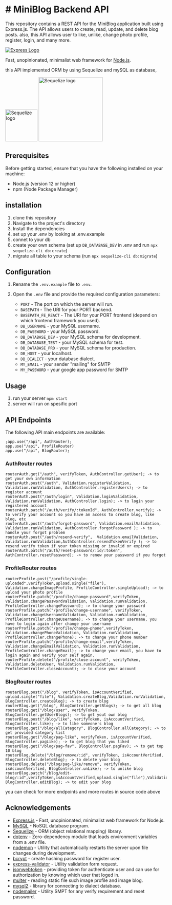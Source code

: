 # # MiniBlog Backend API

This repository contains a REST API for the MiniBlog application built using Express.js. The API allows users to create, read, update, and delete blog posts. also, this API allows user to like, unlike, change photo profile, register, login, and many more.

[![Express Logo](https://i.cloudup.com/zfY6lL7eFa-3000x3000.png)](http://expressjs.com/)

Fast, unopinionated, minimalist web framework for [Node.js](http://nodejs.org).
<p>this API implemented ORM by using Sequelize and mySQL as database,</p> 
<span align="left"><a href="https://sequelize.org"><img src="https://encrypted-tbn0.gstatic.com/images?q=tbn:ANd9GcRFDuwpPiasM9ECrEuO5nPzbHUJTiApvE4cLypVdMycI9ap4aukVyG0foCyfiBix4cLVb0&usqp=CAU" width="100" alt="Sequelize logo" /></a>
</span>
<span>
    <a href="https://mysql.com"><img src="https://alphacode.pythonanywhere.com/static/img_cover/kckr.png" width="200" alt="Sequelize logo" /></a>
</span>


  
## Prerequisites

Before getting started, ensure that you have the following installed on your machine:

- Node.js (version 12 or higher)
- npm (Node Package Manager)

## installation

1. clone this repository
2. Navigate to the project's directory
3. Install the dependencies
4. set up your .env by looking at .env.example
5. connet to your db
6. create your own schema (set up `DB_DATABASE_DEV` in .env and run `npx sequelize-cli db:create`)
7. migrate all table to your schema (run `npx sequelize-cli db:migrate`)

## Configuration

1.  Rename the `.env.example` file to `.env`.
2.  Open the `.env` file and provide the required configuration parameters:

    - `PORT` - The port on which the server will run.
    - `BASEPATH` - The URI for your PORT backend.
    - `BASEPATH_FE_REACT` - The URI for your PORT frontend (depend on which frontend framework you used).
    - `DB_USERNAME` - your MySQL username.
    - `DB_PASSWORD` - your MySQL password.
    - `DB_DATABASE_DEV` - your MySQL schema for development.
    - `DB_DATABASE_TEST` - your MySQL schema for test.
    - `DB_DATABASE_PRD` - your MySQL schema for production.
    - `DB_HOST` - your localhost.
    - `DB_DIALECT` - your database dialect.
    - `MY_EMAIL` - your sender "mailing" for SMTP
    - `MY_PASSWORD` - your google app password for SMTP

## Usage

1.  run your server `npm start`
2.  server will run on spesific port

## API Endpoints

The following API main endpoints are available:

    ;app.use("/api", AuthRouter);
    app.use("/api", ProfileRouter)
    app.use("/api", BlogRouter);
### AuthRouter routes
    routerAuth.get("/auth", verifyToken, AuthController.getUser); -> to get your own information
    routerAuth.post("/auth", Validation.registerValidation, Validation.runValidation, AuthController.registerUsers); -> to register account
    routerAuth.post("/auth/login", Validation.loginValidation, Validation.runValidation, AuthController.login); -> to login your registered account
    routerAuth.patch("/auth/verify/:tokenId", AuthController.verify); -> to verify your account so you have an access to create blog, like blog, etc
    routerAuth.post("/auth/forgot-password", Validation.emailValidation, Validation.runValidation, AuthController.forgotPassword ); -> to handle your forgot problem
    routerAuth.post("/auth/resend-verify",  Validation.emailValidation, Validation.runValidation,AuthController.resendTokenVerify ); -> to resend verify token if your token missing or invalid or expired
    routerAuth.patch("/auth/reset-password/:id/:token", AuthController.resetPassword); -> to renew your password if you forgot

### ProfileRouter routes
    routerProfile.post("/profile/single-uploaded",verifyToken,upload.single("file"), Validation.changeImageProfile, ProfileController.singleUpload); -> to upload your photo profile
    routerProfile.patch("/profile/change-password",verifyToken, Validation.changePasswordValidation, Validation.runValidation, ProfileController.changePassword); -> to change your password
    routerProfile.patch("/profile/change-username", verifyToken, Validation.changeUsernameValidation, Validation.runValidation, ProfileController.changeUsername); -> to change your username, you have to login again after change your username
    routerProfile.patch("/profile/change-phone",verifyToken, Validation.changePhoneValidation, Validation.runValidation, ProfileController.changePhone); -> to change your phone number
    routerProfile.patch("/profile/change-email",verifyToken, Validation.changeEmailValidation, Validation.runValidation, ProfileController.changeEmail); -> to change your email, you have to login again and verify your self again.
    routerProfile.delete("/profile/close-account", verifyToken, Validation.deleteUser, Validation.runValidation, ProfileController.closeAccount); -> to close your account
    
### BlogRouter routes
    routerBlog.post("/blog", verifyToken, isAccountVerified, upload.single("file"), Validation.createBlog,Validation.runValidation, BlogController.createBlog); -> to create blog
    routerBlog.get("/blog", BlogController.getBlogs); -> to get all blog
    routerBlog.get("/blog/user", verifyToken, BlogController.getUserBlogs); -> to get yout own blog
    routerBlog.post("/blog/like", verifyToken, isAccountVerified, BlogController.like); -> to like someone's blog
    routerBlog.get("/blog/allCategory", BlogController.allCategory); -> to get provided category list
    routerBlog.get("/blog/pag-like", verifyToken, isAccountVerified, BlogController.pagLike); -> to get blog that you liked
    routerBlog.get("/blog/pag-fav", BlogController.pagFav); -> to get top 10 blog
    routerBlog.delete("/blog/remove/:id", verifyToken, isAccountVerified, BlogController.deleteBlog); -> to delete your blog
    routerBlog.delete("/blog/pag-like/remove", verifyToken, isAccountVerified, BlogController.unLike); -> to unlike blog
    routerBlog.patch("/blog/edit-blog/:id",verifyToken,isAccountVerified,upload.single("file"),Validation.createBlog,Validation.runValidation,
    BlogController.editBlog); -> to edit your blog






    
you can check for more endpoints and more routes in source code above

## Acknowledgements

- [Express.js](https://expressjs.com/) - Fast, unopinionated, minimalist web framework for Node.js.
- [MySQL](https://www.mysql.com/) - NoSQL database program.
- [Sequelize](https://sequelize.org/docs/v6/other-topics/migrations/) - ORM (object relational mapping) library.
- [dotenv](https://www.npmjs.com/package/dotenv) - Zero-dependency module that loads environment variables from a .env file.
- [nodemon](https://www.npmjs.com/package/nodemon) - Utility that automatically restarts the server upon file changes during development.
- [bcrypt](https://www.npmjs.com/package/bcrypt) - create hashing password for register user.
- [express-validator](https://www.express-validator.github.io) - Utility validation form request.
- [jsonwebtoken](https://www.jwt.io) - providing token for authenticate user and can use for authorization by knowing which user that loged in.
- [multer](https://www.npmjs.com/package/multer) - reading static file such image profile and image blog.
- [mysql2](https://www.npmjs.com/package/mysql2) - library for connecting to dialect database.
- [nodemailer](https://www.npmjs.com/package/nodemailer) - Utility SMPT for any verify requirement and reset password.
